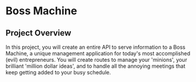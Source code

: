 # Boss Machine

## Project Overview

In this project, you will create an entire API to serve information to a Boss Machine, a unique management application for today's most accomplished (evil) entrepreneurs. You will create routes to manage your 'minions', your brilliant 'million dollar ideas', and to handle all the annoying meetings that keep getting added to your busy schedule.

